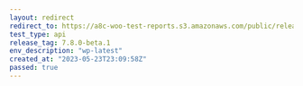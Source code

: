 ```yaml
---
layout: redirect
redirect_to: https://a8c-woo-test-reports.s3.amazonaws.com/public/release/7.8.0-beta.1/wp-latest/api/index.html
test_type: api
release_tag: 7.8.0-beta.1
env_description: "wp-latest"
created_at: "2023-05-23T23:09:58Z"
passed: true
---
```


